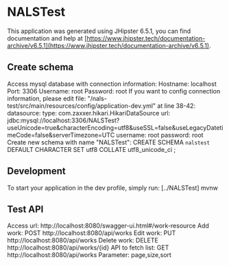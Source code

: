 # NALSTest
This application was generated using JHipster 6.5.1, you can find documentation and help at [https://www.jhipster.tech/documentation-archive/v6.5.1](https://www.jhipster.tech/documentation-archive/v6.5.1).

## Create schema
Access mysql database with connection information:
    Hostname: localhost
    Port: 3306
    Username: root
    Password: root
If you want to config connection information, please edit file: "/nals-test/src/main/resources/config/application-dev.yml" at line 38-42:
    datasource:
    type: com.zaxxer.hikari.HikariDataSource
    url: jdbc:mysql://localhost:3306/NALSTest?useUnicode=true&characterEncoding=utf8&useSSL=false&useLegacyDatetimeCode=false&serverTimezone=UTC
    username: root
    password: root
Create new schema with name "NALSTest":
    CREATE SCHEMA `nalstest` DEFAULT CHARACTER SET utf8 COLLATE utf8_unicode_ci ;

## Development
To start your application in the dev profile, simply run:
    [../NALSTest] mvnw

## Test API
Access url: http://localhost:8080/swagger-ui.html#/work-resource
    Add work: POST http://localhost:8080/api/works
    Edit work: PUT http://localhost:8080/api/works
    Delete work: DELETE http://localhost:8080/api/works/{id}
    API to fetch list: GET http://localhost:8080/api/works
        Parameter: page,size,sort